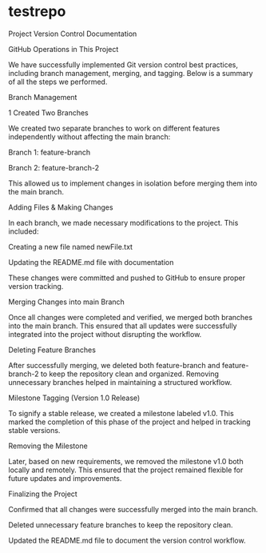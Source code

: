 # testrepo

Project Version Control Documentation

GitHub Operations in This Project

We have successfully implemented Git version control best practices, including branch management, merging, and tagging. Below is a summary of all the steps we performed.

Branch Management

1️ Created Two Branches

We created two separate branches to work on different features independently without affecting the main branch:

Branch 1: feature-branch

Branch 2: feature-branch-2

This allowed us to implement changes in isolation before merging them into the main branch.

Adding Files & Making Changes

In each branch, we made necessary modifications to the project. This included:

Creating a new file named newFile.txt

Updating the README.md file with documentation

These changes were committed and pushed to GitHub to ensure proper version tracking.

Merging Changes into main Branch

Once all changes were completed and verified, we merged both branches into the main branch. This ensured that all updates were successfully integrated into the project without disrupting the workflow.

Deleting Feature Branches

After successfully merging, we deleted both feature-branch and feature-branch-2 to keep the repository clean and organized. Removing unnecessary branches helped in maintaining a structured workflow.

Milestone Tagging (Version 1.0 Release)

To signify a stable release, we created a milestone labeled v1.0. This marked the completion of this phase of the project and helped in tracking stable versions.

Removing the Milestone

Later, based on new requirements, we removed the milestone v1.0 both locally and remotely. This ensured that the project remained flexible for future updates and improvements.

Finalizing the Project

Confirmed that all changes were successfully merged into the main branch.

Deleted unnecessary feature branches to keep the repository clean.

Updated the README.md file to document the version control workflow.
